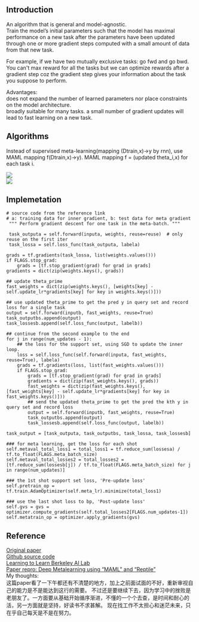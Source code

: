 Introduction
---------
An algorithm that is  general and model-agnostic.  
Train the model’s initial parameters such that the model has maximal performance on a new task after the parameters have been updated through one or more gradient steps computed with a small amount of data from that new task.  

For example, if we have two mutually exclusive tasks: go fwd and go bwd. You can't max reward for all the tasks but we can optimize rewards after a gradient step coz the gradient step gives your information about the task you suppose to perform.  

Advantages:  
does not expand the number of learned parameters nor place constraints on the model architecture.   
broadly suitable for many tasks.
a small number of gradient updates will lead to fast learning on a new task.

Algorithms   
---------
Instead of supervised meta-learning(mapping (Dtrain,x)->y by rnn), use MAML mapping f(Dtrain,x)->y). MAML mapping f = (updated theta_i,x) for each task i.  

![](http://bair.berkeley.edu/blog/assets/maml/maml.png)  
![](https://cdn-images-1.medium.com/max/1600/1*_pgbRGIlmCRsYNBHl71mUA.png)  

Implemetation
----------
```
# source code from the reference link
# a: training data for inner gradient, b: test data for meta gradient
 """ Perform gradient descent for one task in the meta-batch. """
 
 task_outputa = self.forward(inputa, weights, reuse=reuse)  # only reuse on the first iter
 task_lossa = self.loss_func(task_outputa, labela)

grads = tf.gradients(task_lossa, list(weights.values()))
if FLAGS.stop_grad:
    grads = [tf.stop_gradient(grad) for grad in grads]
gradients = dict(zip(weights.keys(), grads))
    
## update theta_prime
fast_weights = dict(zip(weights.keys(), [weights[key] - self.update_lr*gradients[key] for key in weights.keys()]))
    
## use updated theta_prime to get the pred y in query set and record loss for a single task
output = self.forward(inputb, fast_weights, reuse=True)
task_outputbs.append(output)
task_lossesb.append(self.loss_func(output, labelb))
    
## continue from the second example to the end
for j in range(num_updates - 1):
    ## the loss for the support set, using SGD to update the inner loop.
    loss = self.loss_func(self.forward(inputa, fast_weights, reuse=True), labela)
    grads = tf.gradients(loss, list(fast_weights.values()))
    if FLAGS.stop_grad:
        grads = [tf.stop_gradient(grad) for grad in grads]
        gradients = dict(zip(fast_weights.keys(), grads))
        fast_weights = dict(zip(fast_weights.keys(), [fast_weights[key] - self.update_lr*gradients[key] for key in     fast_weights.keys()]))
        ## send the updated theta_prime to get the pred the kth y in query set and record loss
        output = self.forward(inputb, fast_weights, reuse=True)
        task_outputbs.append(output)
        task_lossesb.append(self.loss_func(output, labelb))

task_output = [task_outputa, task_outputbs, task_lossa, task_lossesb]

### for meta learning, get the loss for each shot
self.metaval_total_loss1 = total_loss1 = tf.reduce_sum(lossesa) / tf.to_float(FLAGS.meta_batch_size)
self.metaval_total_losses2 = total_losses2 = [tf.reduce_sum(lossesb[j]) / tf.to_float(FLAGS.meta_batch_size) for j in range(num_updates)]

### the 1st shot support set loss, 'Pre-update loss'
self.pretrain_op = tf.train.AdamOptimizer(self.meta_lr).minimize(total_loss1)

### use the last shot loss to bp, 'Post-update loss'
self.gvs = gvs = optimizer.compute_gradients(self.total_losses2[FLAGS.num_updates-1])                
self.metatrain_op = optimizer.apply_gradients(gvs)

```
Reference
---------
[Original paper](https://arxiv.org/pdf/1703.03400.pdf)  
[Github source code](https://github.com/cbfinn/maml)  
[Learning to Learn Berkeley AI Lab](https://bair.berkeley.edu/blog/2017/07/18/learning-to-learn/)  
[Paper repro: Deep Metalearning using “MAML” and “Reptile”](https://towardsdatascience.com/paper-repro-deep-metalearning-using-maml-and-reptile-fd1df1cc81b0)  
My thoughts:  
这篇paper看了一下午都还有不清楚的地方，加上之前面试面的不好，重新审视自己的能力是不是能达到这行的需要。
不过还是要继续下去，因为学习中的挫败是老朋友了。一方面要从基础开始循序渐进，不懂的一个个去查，是时间和耐心的活，另一方面就是坚持，好读书不求甚解。
现在找工作不太担心和迷茫未来，只在乎自己每天是不是在努力。
